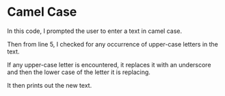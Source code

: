 # Camel Case
 
 In this code, I prompted the user to enter a text in camel case.
 
 Then from line 5, I checked for any occurrence of upper-case letters in the text.
 
 If any upper-case letter is encountered, it replaces it with an underscore and then the lower case of the letter it is replacing.
 
 It then prints out the new text.
